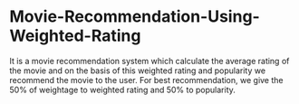 # Movie-Recommendation-Using-Weighted-Rating
It is a movie recommendation system which calculate the average rating of the movie and on the basis of this weighted rating and popularity we recommend the movie to the user.
For best recommendation, we give the 50% of weightage to weighted rating and 50% to popularity. 
